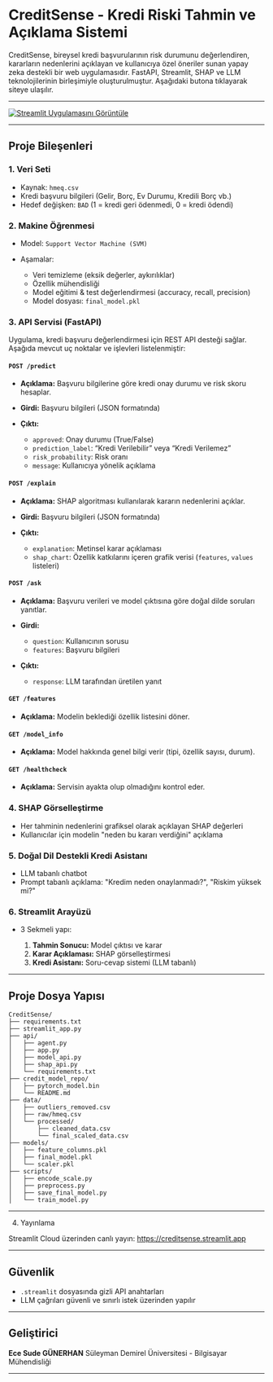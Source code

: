  #  CreditSense - Kredi Riski Tahmin ve Açıklama Sistemi

CreditSense, bireysel kredi başvurularının risk durumunu değerlendiren, kararların nedenlerini açıklayan ve kullanıcıya özel öneriler sunan yapay zeka destekli bir web uygulamasıdır. FastAPI, Streamlit, SHAP ve LLM teknolojilerinin birleşimiyle oluşturulmuştur. Aşağıdaki butona tıklayarak siteye ulaşılır.

---
[![Streamlit Uygulamasını Görüntüle](https://img.shields.io/badge/Streamlit-Live%20App-brightgreen?logo=streamlit)](https://creditsense.streamlit.app/)

---

##  Proje Bileşenleri

### 1.  Veri Seti

* Kaynak: `hmeq.csv`
* Kredi başvuru bilgileri (Gelir, Borç, Ev Durumu, Kredili Borç vb.)
* Hedef değişken: `BAD` (1 = kredi geri ödenmedi, 0 = kredi ödendi)

### 2.  Makine Öğrenmesi

* Model: `Support Vector Machine (SVM)`
* Aşamalar:

  * Veri temizleme (eksik değerler, aykırılıklar)
  * Özellik mühendisliği
  * Model eğitimi & test değerlendirmesi (accuracy, recall, precision)
  * Model dosyası: `final_model.pkl`

###  3. API Servisi (FastAPI)

Uygulama, kredi başvuru değerlendirmesi için REST API desteği sağlar. Aşağıda mevcut uç noktalar ve işlevleri listelenmiştir:

####  `POST /predict`

* **Açıklama:** Başvuru bilgilerine göre kredi onay durumu ve risk skoru hesaplar.
* **Girdi:** Başvuru bilgileri (JSON formatında)
* **Çıktı:**

  * `approved`: Onay durumu (True/False)
  * `prediction_label`: “Kredi Verilebilir” veya “Kredi Verilemez”
  * `risk_probability`: Risk oranı
  * `message`: Kullanıcıya yönelik açıklama

####  `POST /explain`

* **Açıklama:** SHAP algoritması kullanılarak kararın nedenlerini açıklar.
* **Girdi:** Başvuru bilgileri (JSON formatında)
* **Çıktı:**

  * `explanation`: Metinsel karar açıklaması
  * `shap_chart`: Özellik katkılarını içeren grafik verisi (`features`, `values` listeleri)

####  `POST /ask`

* **Açıklama:** Başvuru verileri ve model çıktısına göre doğal dilde soruları yanıtlar.
* **Girdi:**

  * `question`: Kullanıcının sorusu
  * `features`: Başvuru bilgileri
* **Çıktı:**

  * `response`: LLM tarafından üretilen yanıt

####  `GET /features`

* **Açıklama:** Modelin beklediği özellik listesini döner.

####  `GET /model_info`

* **Açıklama:** Model hakkında genel bilgi verir (tipi, özellik sayısı, durum).

####  `GET /healthcheck`

* **Açıklama:** Servisin ayakta olup olmadığını kontrol eder.


### 4.  SHAP Görselleştirme

* Her tahminin nedenlerini grafiksel olarak açıklayan SHAP değerleri
* Kullanıcılar için modelin "neden bu kararı verdiğini" açıklama

### 5.  Doğal Dil Destekli Kredi Asistanı

* LLM tabanlı chatbot 
* Prompt tabanlı açıklama: "Kredim neden onaylanmadı?", "Riskim yüksek mi?"

### 6.  Streamlit Arayüzü

* 3 Sekmeli yapı:

  1. **Tahmin Sonucu:** Model çıktısı ve karar
  2. **Karar Açıklaması:** SHAP görselleştirmesi
  3. **Kredi Asistanı:** Soru-cevap sistemi (LLM tabanlı)

---

##  Proje Dosya Yapısı

```
CreditSense/
├── requirements.txt
├── streamlit_app.py
├── api/
│   ├── agent.py
│   ├── app.py
│   ├── model_api.py
│   ├── shap_api.py
│   └── requirements.txt
├── credit_model_repo/
│   ├── pytorch_model.bin
│   └── README.md
├── data/
│   ├── outliers_removed.csv
│   ├── raw/hmeq.csv
│   └── processed/
│       ├── cleaned_data.csv
│       └── final_scaled_data.csv
├── models/
│   ├── feature_columns.pkl
│   ├── final_model.pkl
│   └── scaler.pkl
├── scripts/
│   ├── encode_scale.py
│   ├── preprocess.py
│   ├── save_final_model.py
│   └── train_model.py
```

---

4. Yayınlama

Streamlit Cloud üzerinden canlı yayın: https://creditsense.streamlit.app

---

##  Güvenlik

* `.streamlit` dosyasında gizli API anahtarları
* LLM çağrıları güvenli ve sınırlı istek üzerinden yapılır

---


##  Geliştirici

**Ece Sude GÜNERHAN**
Süleyman Demirel Üniversitesi - Bilgisayar Mühendisliği

---
